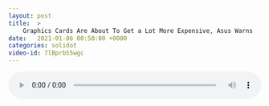 ```yaml
---
layout: post
title:  >
    Graphics Cards Are About To Get a Lot More Expensive, Asus Warns
date:   2021-01-06 00:50:00 +0000
categories: solidot
video-id: 7lBprbS5wgc
---
```


<audio src="/assets/70fb7568e6488602d53c1d15037171da.mp3" style="width: 100%;" controls></audio>

